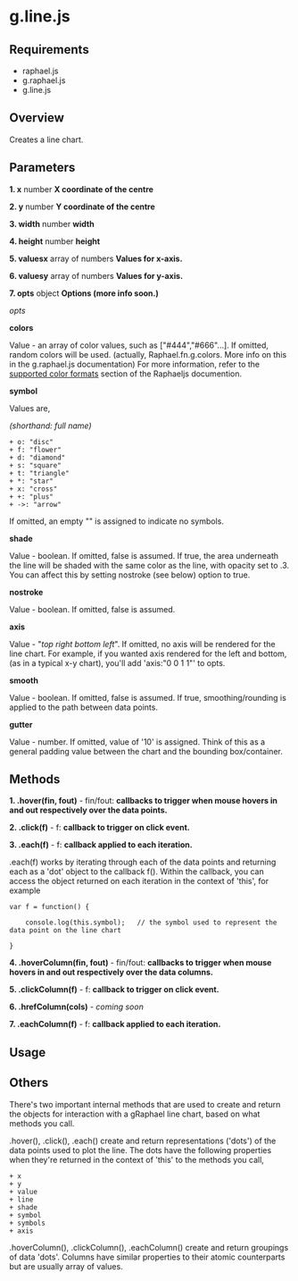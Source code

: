 # g.line.js #

## Requirements ##

 + raphael.js
 + g.raphael.js
 + g.line.js
 
## Overview ##

Creates a line chart.

## Parameters ##

**1. x** number **X coordinate of the centre**

**2. y** number **Y coordinate of the centre**

**3. width** number **width**

**4. height** number **height**

**5. valuesx** array of numbers **Values for x-axis.**

**6. valuesy** array of numbers **Values for y-axis.**

**7. opts** object **Options (more info soon.)**

_opts_

**colors**

Value - an array of color values, such as ["#444","#666"...]. If omitted, random colors will be used. (actually, Raphael.fn.g.colors. More info on this in the g.raphael.js documentation) For more information, refer to the [supported color formats](http://raphaeljs.com/reference.html#colour) section of the Raphaeljs documention.

**symbol**

Values are,

_(shorthand: full name)_

    + o: "disc"
    + f: "flower"
    + d: "diamond"
    + s: "square"
    + t: "triangle"
    + *: "star"
    + x: "cross"
    + +: "plus"
    + ->: "arrow"

If omitted, an empty "" is assigned to indicate no symbols.

**shade**

Value - boolean. If omitted, false is assumed. If true, the area underneath the line will be shaded with the same color as the line, with opacity set to .3. You can affect this by setting nostroke (see below) option to true.

**nostroke**

Value - boolean. If omitted, false is assumed.

**axis**

Value - "_top_ _right_ _bottom_ _left_". If omitted, no axis will be rendered for the line chart. For example, if you wanted axis rendered for the left and bottom, (as in a typical x-y chart), you'll add 'axis:"0 0 1 1"' to opts.

**smooth**

Value - boolean. If omitted, false is assumed. If true, smoothing/rounding is applied to the path between data points.

**gutter**

Value - number. If omitted, value of '10' is assigned. Think of this as a general padding value between the chart and the bounding box/container. 


## Methods ##

**1. .hover(fin, fout)** - fin/fout: **callbacks to trigger when mouse hovers in and out respectively over the data points.**

**2. .click(f)** - f: **callback to trigger on click event.**

**3. .each(f)** - f: **callback applied to each iteration.**

.each(f) works by iterating through each of the data points and returning each as a 'dot' object to the callback f(). Within the callback, you can access the object returned on each iteration in the context of 'this', for example


	var f = function() {
		
		console.log(this.symbol);	// the symbol used to represent the data point on the line chart

	}
	
**4. .hoverColumn(fin, fout)** - fin/fout: **callbacks to trigger when mouse hovers in and out respectively over the data columns.**

**5. .clickColumn(f)** - f: **callback to trigger on click event.**

**6. .hrefColumn(cols)** - _coming soon_

**7. .eachColumn(f)** - f: **callback applied to each iteration.**


## Usage ##


## Others ##

There's two important internal methods that are used to create and return the objects for interaction with a gRaphael line chart, based on what methods you call.

.hover(), .click(), .each() create and return representations ('dots') of the data points used to plot the line. The dots have the following properties when they're returned in the context of 'this' to the methods you call,

	+ x
	+ y
	+ value
	+ line
	+ shade
	+ symbol
	+ symbols 
	+ axis
	
.hoverColumn(), .clickColumn(), .eachColumn() create and return groupings of data 'dots'. Columns have similar properties to their atomic counterparts but are usually array of values. 
	
